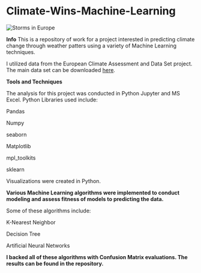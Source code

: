 # Climate-Wins-Machine-Learning

![Storms in Europe](https://d3i6fh83elv35t.cloudfront.net/static/2023/11/2023-11-02T142441Z_2106275051_RC2154A6SF0B_RTRMADP_3_EUROPE-WEATHER-BRITAIN-1200x800.jpg)

**Info**
This is a repository of work for a project interested in predicting climate change through weather patters using a variety of Machine Learning techniques.

I utilized data from the European Climate Assessment and Data Set project. The main data set can be downloaded [here](https://s3.amazonaws.com/coach-courses-us/public/courses/da-spec-ml/Scripts/A1/Dataset-weather-prediction-dataset-processed.csv).

**Tools and Techniques**

The analysis for this project was conducted in Python Jupyter and MS Excel. Python Libraries used include:

Pandas 

Numpy

seaborn

Matplotlib

mpl_toolkits

sklearn

Visualizations were created in Python. 

**Various Machine Learning algorithms were implemented to conduct modeling and assess fitness of models to predicting the data.**

Some of these algorithms include:

K-Nearest Neighbor

Decision Tree

Artificial Neural Networks

**I backed all of these algorithms with Confusion Matrix evaluations. The results can be found in the repository.**
